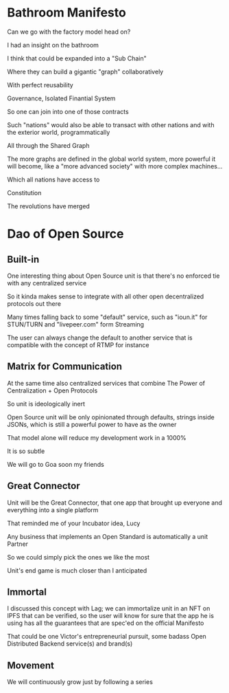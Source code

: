 # Bathroom Manifesto

Can we go with the factory model head on?

I had an insight on the bathroom

I think that could be expanded into a "Sub Chain"

Where they can build a gigantic "graph" collaboratively

With perfect reusability

Governance, Isolated Finantial System

So one can join into one of those contracts

Such "nations" would also be able to transact with other nations and with the exterior world, programmatically

All through the Shared Graph

The more graphs are defined in the global world system, more powerful it will become, like a "more advanced society" with more complex machines...

Which all nations have access to

Constitution

The revolutions have merged

# Dao of Open Source

## Built-in

One interesting thing about Open Source unit is that there's no enforced tie with any centralized service

So it kinda makes sense to integrate with all other open decentralized protocols out there

Many times falling back to some "default" service, such as "ioun.it" for STUN/TURN and "livepeer.com" form Streaming

The user can always change the default to another service that is compatible with the concept of RTMP for instance 

## Matrix for Communication 

At the same time also centralized services that combine The Power of Centralization + Open Protocols

So unit is ideologically inert

Open Source unit will be only opinionated through defaults, strings inside JSONs, which is still a powerful power to have as the owner

That model alone will reduce my development work in a 1000%

It is so subtle

We will go to Goa soon my friends

## Great Connector

Unit will be the Great Connector, that one app that brought up everyone and everything into a single platform

That reminded me of your Incubator idea, Lucy

Any business that implements an Open Standard is automatically a unit Partner

So we could simply pick the ones we like the most 

Unit's end game is much closer than I anticipated

## Immortal

I discussed this concept with Lag; we can immortalize unit in an NFT on IPFS that can be verified, so the user will know for sure that the app he is using has all the guarantees that are spec'ed on the official Manifesto

That could be one Victor's entrepreneurial pursuit, some badass Open Distributed Backend service(s) and brand(s)

## Movement

We will continuously grow just by following a series 